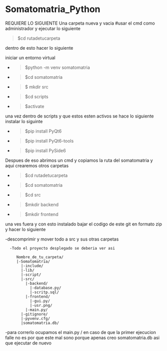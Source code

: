 # Somatomatria_Python


REQUIERE LO SIGUIENTE 
Una carpeta nueva y vacia 
#usar el cmd como administrador y ejecutar lo siguiente

>$cd rutadetucarpeta

dentro de esto hacer lo siguiente 

iniciar un entorno virtual

   - >$python -m venv somatomatria
   - >$cd somatomatria
   - >$ mkdir src    
   - >$cd scripts
   - >$activate

una vez dentro de scripts y que estos esten activos se hace lo siguiente
instalar lo siguinte 

  - >$pip install PyQt6
  - >$pip install PyQt6-tools
  - >$pip install PySide6

Despues de eso abrimos un cmd y copiamos la ruta del somatomatria y aqui crearemos otros carpetas
   
   - >$cd rutadetucarpeta
   - >$cd somatomatria
   - >$cd src
   - >$mkdir backend
   - >$mkdir frontend


una ves fuera y con esto instalado bajar el codigo de este git en formato zip y hacer lo siguiente

   -descomprimir y mover todo a src y sus otras carpetas 

      -Todo el proyecto desplegado se deberia ver asi

         Nombre_de_tu_carpeta/
         |-Somatomatria/
           |-include/
           |-lib/
           |-script/
           |-src/
             |-backend/
               |-database.py/               
               |-scritp.sql/
             |-frontend/
               |-gui.py/
               |-usr.png/
             |-main.py/
           |-gitignore/
           |-pyvenv.cfg/
           |somatomatria.db/
   
   -para correrlo ocupamos el main.py / en caso de que la primer ejecucion falle no es por que este mal sono porque apenas creo somatomatria.db asi que ejecutar de nuevo 
    

